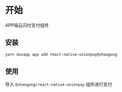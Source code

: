 # 开始
APP端云闪付支付组件
## 安装

```bash
yarn duxapp app add react-native-unionpay@shaogong
```

## 使用

导入 `@shaogong/react-native-unionpay` 组件进行支付
